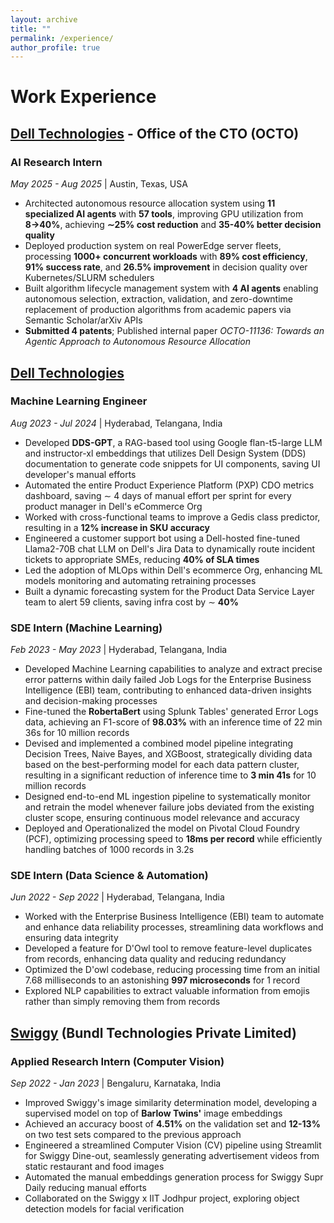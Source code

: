 ```yaml
---
layout: archive
title: ""
permalink: /experience/
author_profile: true
---
```


# Work Experience

## <i class="fa fa-laptop" aria-hidden="true"></i> [Dell Technologies](https://www.dell.com/) - Office of the CTO (OCTO)
### AI Research Intern
*May 2025 - Aug 2025* | Austin, Texas, USA
* Architected autonomous resource allocation system using **11 specialized AI agents** with **57 tools**, improving GPU utilization from **8→40%**, achieving **∼25% cost reduction** and **35-40% better decision quality**
* Deployed production system on real PowerEdge server fleets, processing **1000+ concurrent workloads** with **89% cost efficiency**, **91% success rate**, and **26.5% improvement** in decision quality over Kubernetes/SLURM schedulers
* Built algorithm lifecycle management system with **4 AI agents** enabling autonomous selection, extraction, validation, and zero-downtime replacement of production algorithms from academic papers via Semantic Scholar/arXiv APIs
* **Submitted 4 patents**; Published internal paper *OCTO-11136: Towards an Agentic Approach to Autonomous Resource Allocation*

## <i class="fa fa-laptop" aria-hidden="true"></i> [Dell Technologies](https://www.dell.com/)
### Machine Learning Engineer
*Aug 2023 - Jul 2024* | Hyderabad, Telangana, India
* Developed **DDS-GPT**, a RAG-based tool using Google flan-t5-large LLM and instructor-xl embeddings that utilizes Dell Design System (DDS) documentation to generate code snippets for UI components, saving UI developer's manual efforts
* Automated the entire Product Experience Platform (PXP) CDO metrics dashboard, saving ∼ 4 days of manual effort per sprint for every product manager in Dell's eCommerce Org
* Worked with cross-functional teams to improve a Gedis class predictor, resulting in a **12% increase in SKU accuracy**
* Engineered a customer support bot using a Dell-hosted fine-tuned Llama2-70B chat LLM on Dell's Jira Data to dynamically route incident tickets to appropriate SMEs, reducing **40% of SLA times**
* Led the adoption of MLOps within Dell's ecommerce Org, enhancing ML models monitoring and automating retraining processes
* Built a dynamic forecasting system for the Product Data Service Layer team to alert 59 clients, saving infra cost by ∼ **40%**

### SDE Intern (Machine Learning)
*Feb 2023 - May 2023* | Hyderabad, Telangana, India
* Developed Machine Learning capabilities to analyze and extract precise error patterns within daily failed Job Logs for the Enterprise Business Intelligence (EBI) team, contributing to enhanced data-driven insights and decision-making processes
* Fine-tuned the **RobertaBert** using Splunk Tables' generated Error Logs data, achieving an F1-score of **98.03%** with an inference time of 22 min 36s for 10 million records
* Devised and implemented a combined model pipeline integrating Decision Trees, Naive Bayes, and XGBoost, strategically dividing data based on the best-performing model for each data pattern cluster, resulting in a significant reduction of inference time to **3 min 41s** for 10 million records
* Designed end-to-end ML ingestion pipeline to systematically monitor and retrain the model whenever failure jobs deviated from the existing cluster scope, ensuring continuous model relevance and accuracy
* Deployed and Operationalized the model on Pivotal Cloud Foundry (PCF), optimizing processing speed to **18ms per record** while efficiently handling batches of 1000 records in 3.2s

### SDE Intern (Data Science & Automation)
*Jun 2022 - Sep 2022* | Hyderabad, Telangana, India
* Worked with the Enterprise Business Intelligence (EBI) team to automate and enhance data reliability processes, streamlining data workflows and ensuring data integrity
* Developed a feature for D'Owl tool to remove feature-level duplicates from records, enhancing data quality and reducing redundancy
* Optimized the D'owl codebase, reducing processing time from an initial 7.68 milliseconds to an astonishing **997 microseconds** for 1 record
* Explored NLP capabilities to extract valuable information from emojis rather than simply removing them from records

## <i class="fa fa-laptop" aria-hidden="true"></i> [Swiggy](https://www.swiggy.com/) (Bundl Technologies Private Limited)
### Applied Research Intern (Computer Vision)
*Sep 2022 - Jan 2023* | Bengaluru, Karnataka, India
* Improved Swiggy's image similarity determination model, developing a supervised model on top of **Barlow Twins'** image embeddings
* Achieved an accuracy boost of **4.51%** on the validation set and **12-13%** on two test sets compared to the previous approach
* Engineered a streamlined Computer Vision (CV) pipeline using Streamlit for Swiggy Dine-out, seamlessly generating advertisement videos from static restaurant and food images
* Automated the manual embeddings generation process for Swiggy Supr Daily reducing manual efforts
* Collaborated on the Swiggy x IIT Jodhpur project, exploring object detection models for facial verification